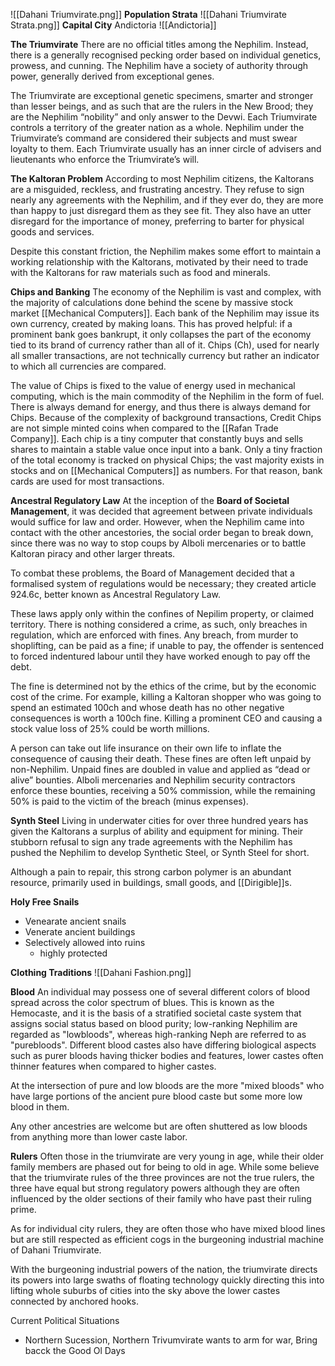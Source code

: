 ![[Dahani Triumvirate.png]]
**Population Strata**
![[Dahani Triumvirate  Strata.png]]
**Capital City**
Andictoria 
![[Andictoria]]

**The Triumvirate**
There are no official titles among the Nephilim. Instead, there is a generally recognised pecking order based on individual genetics, prowess, and cunning. The Nephilim have a society of authority through power, generally derived from exceptional genes. 

The Triumvirate are exceptional genetic specimens, smarter and stronger than lesser beings, and as such that are the rulers in the New Brood; they are the Nephilim “nobility” and only answer to the Devwi. Each Triumvirate controls a territory of the greater nation as a whole. Nephilim under the Triumvirate’s command are considered their subjects and must swear loyalty to them. Each Triumvirate usually has an inner circle of advisers and lieutenants who enforce the Triumvirate’s will.

**The Kaltoran Problem**
According to most Nephilim citizens, the Kaltorans are a misguided, reckless, and frustrating ancestry. They refuse to sign nearly any agreements with the Nephilim, and if they ever do, they are more than happy to just disregard them as they see fit. They also
have an utter disregard for the importance of money, preferring to barter for physical goods and services.

Despite this constant friction, the Nephilim makes some effort to maintain a working relationship with the Kaltorans, motivated by their need to trade with the Kaltorans for raw materials such as food and minerals.

**Chips and Banking**
The economy of the Nephilim is vast and complex, with the majority of calculations done behind the scene by massive stock market [[Mechanical Computers]].
Each bank of the Nephilim may issue its own currency, created by making loans. This has proved helpful: if a prominent bank goes bankrupt, it only collapses the part of the economy tied to its brand of currency rather than all of it. Chips (Ch), used for nearly
all smaller transactions, are not technically currency but rather an indicator to which all currencies are compared. 

The value of Chips is fixed to the value of energy used in mechanical computing, which is the main commodity of the Nephilim in the form of fuel. There is always demand for energy, and thus there is always demand for Chips. Because of the complexity of background transactions, Credit
Chips are not simple minted coins when compared to the [[Rafan Trade Company]]. Each chip is a tiny computer that constantly buys and sells shares to maintain a stable value once input into a bank.
Only a tiny fraction of the total economy is tracked on physical Chips; the vast majority exists in stocks and on [[Mechanical Computers]] as numbers. For that reason, bank cards are used for most transactions.

**Ancestral Regulatory Law**
At the inception of the **Board of Societal Management**, it was decided that agreement between private individuals would suffice for law and order. However, when the Nephilim came into contact with the other ancestories, the social order began to break down, since there was no way to stop coups by Alboli mercenaries or to battle Kaltoran piracy
and other larger threats. 

To combat these problems, the Board of Management decided that a formalised system of regulations would be necessary; they created article 924.6c, better known as Ancestral Regulatory Law.

These laws apply only within the confines of Nepilim property, or claimed territory. There is nothing considered a crime, as such, only breaches in regulation, which are enforced with fines. Any breach, from murder to shoplifting, can be paid as a fine; if unable to pay, the offender is sentenced to forced indentured labour until they have worked enough to pay off the debt.

The fine is determined not by the ethics of the crime, but by the economic
cost of the crime. For example, killing a Kaltoran shopper who was going to spend an estimated 100ch and whose death has no other negative consequences is worth a 100ch fine. Killing a prominent CEO and causing a stock value loss of 25% could be worth millions. 

A person can take out life insurance on their own life to inflate the
consequence of causing their death. These fines are often left unpaid by non-Nephilim. Unpaid fines are doubled in value and applied as “dead or alive” bounties. Alboli
mercenaries and Nephilim security contractors enforce these bounties, receiving a 50% commission, while the remaining 50% is paid to the victim of the breach (minus expenses).

**Synth Steel**
Living in underwater cities for over three hundred years has given the Kaltorans a surplus of ability and equipment for mining. Their stubborn refusal to sign any trade agreements with the Nephilim has pushed the Nephilim to develop Synthetic Steel, or Synth Steel for short.

Although a pain to repair, this strong carbon polymer is an abundant resource, primarily used in buildings, small goods, and [[Dirigible]]s.

**Holy Free Snails**
- Venearate ancient snails
- Venerate ancient buildings
- Selectively allowed into ruins
	- highly protected

**Clothing Traditions**
![[Dahani Fashion.png]]

**Blood**
An individual may possess one of several different colors of blood spread across the color spectrum of blues. This is known as the Hemocaste, and it is the basis of a stratified societal caste system that assigns social status based on blood purity; low-ranking Nephilim are regarded as "lowbloods", whereas high-ranking Neph are referred to as "purebloods". Different blood castes also have differing biological aspects such as purer bloods having thicker bodies and features, lower castes often thinner features when compared to higher castes.

 At the intersection of pure and low bloods are the more "mixed bloods" who have large portions of the ancient pure blood caste but some more low blood in them.

 Any other ancestries are welcome but are often shuttered as low bloods from anything more than lower caste labor.
 
 **Rulers**
 Often those in the triumvirate are very young in age, while their older family members are phased out for being to old in age. While some believe that the triumvirate rules of the three provinces are not the true rulers, the three have equal but strong regulatory powers although they are often influenced by the older sections of their family who have past their ruling prime. 

 As for individual city rulers, they are often those who have mixed blood lines but are still respected as efficient cogs in the burgeoning industrial machine of Dahani Triumvirate. 

With the burgeoning industrial powers of the nation, the triumvirate directs its powers into large swaths of floating technology quickly directing this into lifting whole suburbs of cities into the sky above the lower castes connected by anchored hooks.

Current Political Situations
- Northern Sucession, Northern Trivumvirate wants to arm for war, Bring bacck the Good Ol Days